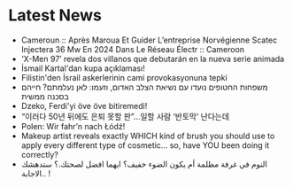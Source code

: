 # Latest News
-  Cameroun :: Après Maroua Et Guider L’entreprise Norvégienne Scatec Injectera 36 Mw En 2024 Dans Le Réseau Électr :: Cameroon
-  ‘X-Men 97’ revela dos villanos que debutarán en la nueva serie animada
-  İsmail Kartal'dan kupa açıklaması!
-  Filistin'den İsrail askerlerinin cami provokasyonuna tepki
-  משפחות החטופים נועדו עם נשיאת הצלב האדום, וזעמו: לאן נעלמתם? חייהם בסכנה ממשית
-  Dzeko, Ferdi'yi öve öve bitiremedi!
-  “이러다 50년 뒤에도 은퇴 못할 판”…일할 사람 ‘반토막’ 난다는데
-  Polen: Wir fahr’n nach Łódź!
-  Makeup artist reveals exactly WHICH kind of brush you should use to apply every different type of cosmetic... so, have YOU been doing it correctly?
-  النوم في غرفة مظلمة أم يكون الضوء خفيف؟ ايهما افضل لصحتك.؟ ستدهشك الاجابة.. !

